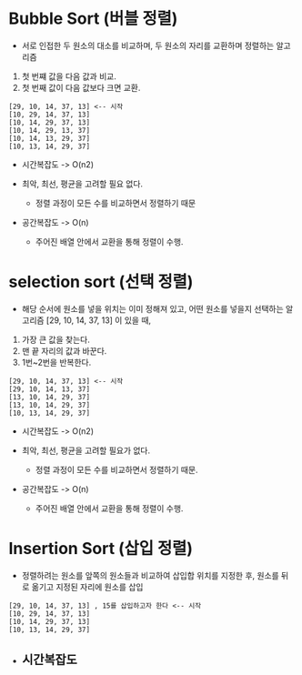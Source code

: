 # Bubble Sort (버블 정렬)
- 서로 인접한 두 원소의 대소를 비교하며, 두 원소의 자리를 교환하며 정렬하는 알고리즘
1. 첫 번쨰 값을 다음 값과 비교.
2. 첫 번째 값이 다음 값보다 크면 교환.
```angular2html
[29, 10, 14, 37, 13] <-- 시작
[10, 29, 14, 37, 13]
[10, 14, 29, 37, 13]
[10, 14, 29, 13, 37]
[10, 14, 13, 29, 37]
[10, 13, 14, 29, 37]
```
- 시간복잡도 -> O(n2)
- 최악, 최선, 평균을 고려할 필요 없다.
  - 정렬 과정이 모든 수를 비교하면서 정렬하기 때문

- 공간복잡도 -> O(n)
  - 주어진 배열 안에서 교환을 통해 정렬이 수행.

# selection sort (선택 정렬)
- 해당 순서에 원소를 넣을 위치는 이미 정해져 있고, 어떤 원소를 넣을지 선택하는 알고리즘
[29, 10, 14, 37, 13] 이 있을 때,
1. 가장 큰 값을 찾는다.
2. 맨 끝 자리의 값과 바꾼다. 
3. 1번~2번을 반복한다.
```
[29, 10, 14, 37, 13] <-- 시작
[29, 10, 14, 13, 37]
[13, 10, 14, 29, 37]
[13, 10, 14, 29, 37]
[10, 13, 14, 29, 37]
```
- 시간복잡도 -> O(n2)
- 최악, 최선, 평균을 고려할 필요가 없다.
  - 정렬 과정이 모든 수를 비교하면서 정렬하기 때문.

- 공간복잡도 -> O(n)
  - 주어진 배열 안에서 교환을 통해 정렬이 수행.

# Insertion Sort (삽입 정렬)
- 정렬하려는 원소를 앞쪽의 원소들과 비교하여 삽입합 위치를 지정한 후, 원소를 뒤로 옮기고 지정된 자리에 원소를 삽입
```angular2html
[29, 10, 14, 37, 13] , 15를 삽입하고자 한다 <-- 시작
[10, 29, 14, 37, 13]
[10, 14, 29, 37, 13]
[10, 13, 14, 29, 37]
```
- 시간복잡도
  - 
